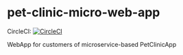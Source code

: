 # pet-clinic-micro-web-app
CircleCI: [![CircleCI](https://circleci.com/gh/piotrek19/pet-clinic-micro-web-app.svg?style=svg)](https://circleci.com/gh/piotrek19/pet-clinic-micro-web-app)

WebApp for customers of microservice-based PetClinicApp
